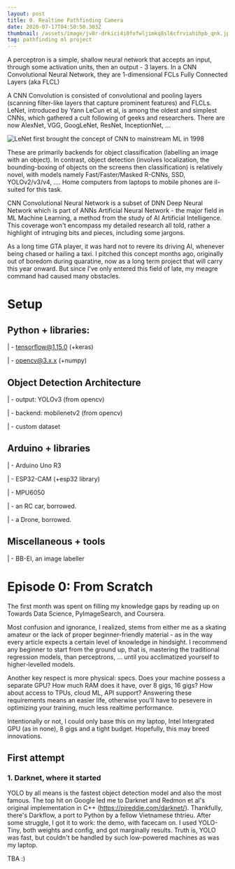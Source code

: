 ```yaml
---
layout: post
title: 0. Realtime Pathfinding Camera
date: 2020-07-17T04:50:50.303Z
thumbnail: /assets/image/jv0r-drkici4i0fofwljimkq8sl6cfrviahihpb_qnk.jpg
tag: pathfinding ml project
---
```

A perceptron is a simple, shallow neural network that accepts an input, through some activation units, then an output - 3 layers. In a CNN Convolutional Neural Network, they are 1-dimensional FCLs Fully Connected Layers (aka FLCL)

A CNN Convolution is consisted of convolutional and pooling layers (scanning filter-like layers that capture prominent features) and FLCLs. LeNet, introduced by Yann LeCun et al, is among the oldest and simplest CNNs, which gathered a cult following of geeks and researchers. There are now AlexNet, VGG, GoogLeNet, ResNet, InceptionNet, ...

![](https://www.researchgate.net/profile/Yiren_Zhou/publication/312170477/figure/fig1/AS:448817725218816@1484017892071/Structure\-of\-LeNet\-5.png "LeNet first brought the concept of CNN to mainstream ML in 1998")

These are primarily backends for object classification (labelling an image with an object). In contrast, object detection (involves localization, the bounding-boxing of objects on the screens then classification) is relatively novel, with models namely Fast/Faster/Masked R-CNNs, SSD, YOLOv2/v3/v4, .... Home computers from laptops to mobile phones are il-suited for this task.

CNN Convolutional Neural Network is a subset of DNN Deep Neural Network which is part of ANNs Artificial Neural Network - the major field in ML Machine Learning, a method from the study of AI Artificial Intelligence. This coverage won't encompass my detailed research all told, rather a highlight of intruging bits and pieces, including some jargons. 

As a long time GTA player, it was hard not to revere its driving AI, whenever being chased or hailing a taxi. I pitched this concept months ago, originally out of boredom during quaratine, now as a long term project that will carry this year onward. But since I've only entered this field of late, my meagre command had caused many obstacles. 

# Setup

## Python + libraries:

\| - tensorflow@1.15.0 (+keras)

\| - opencv@3.x.x (+numpy)

## Object Detection Architecture

\| - output: YOLOv3 (from opencv)

\| - backend: mobilenetv2 (from opencv)

\| - custom dataset

## Arduino + libraries

\| - Arduino Uno R3

\| - ESP32-CAM (+esp32 library)

\| - MPU6050

\| - an RC car, borrowed.

\| - a Drone, borrowed.

## Miscellaneous + tools

\| - BB-EI, an image labeller

# Episode 0: From Scratch

The first month was spent on filling my knowledge gaps by reading up on Towards Data Science, PyImageSearch, and Coursera. 

Most confusion and ignorance, I realized, stems from either me as a skating amateur or the lack of proper beginner-friendly material - as in the way every article expects a certain level of knowledge in hindsight. I recommend any beginner to start from the ground up, that is, mastering the traditional regression models, than perceptrons, ... until you acclimatized yourself to higher-levelled models.

Another key respect is more physical: specs. Does your machine possess a separate GPU? How much RAM does it have, over 8 gigs, 16 gigs? How about access to TPUs, cloud ML, API support? Answering these requirements means an easier life, otherwise you'll have to pesevere in optimizing your training, much less realtime performance.

Intentionally or not, I could only base this on my laptop, Intel Intergrated GPU (as in none), 8 gigs and a tight budget. Hopefully, this may breed innovations. 

## First attempt

### 1. Darknet, where it started

YOLO by all means is the fastest object detection model and also the most famous. The top hit on Google led me to Darknet and Redmon et al's original implementation in C++ (<https://pjreddie.com/darknet/>). Thankfully, there's Darkflow, a port to Python by a fellow Vietnamese thtrieu. After some struggle, I got it to work: the demo, with facecam on. I used YOLO-Tiny, both weights and config, and got marginally results. Truth is, YOLO was fast, but couldn't be handled by such low-powered machines as was my laptop. 

TBA :)